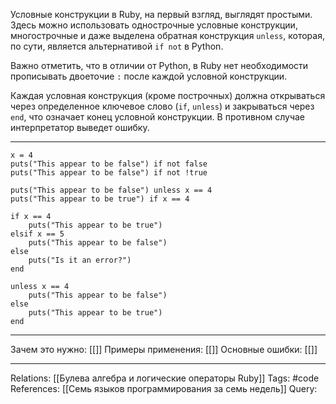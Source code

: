 Условные конструкции в Ruby, на первый взгляд, выглядят простыми. Здесь можно использовать однострочные условные конструкции, многострочные и даже выделена обратная конструкция `unless`, которая, по сути, является альтернативой `if not` в Python. 

Важно отметить, что в отличии от Python, в Ruby нет необходимости прописывать двоеточие `:` после каждой условной конструкции. 

Каждая условная конструкция (кроме построчных) должна открываться через определенное ключевое слово (`if`, `unless`) и закрываться через `end`, что означает конец условной конструкции. В противном случае интерпретатор выведет ошибку. 

___
```
x = 4
puts("This appear to be false") if not false
puts("This appear to be false") if not !true

puts("This appear to be false") unless x == 4
puts("This appear to be true") if x == 4

if x == 4
    puts("This appear to be true")
elsif x == 5
    puts("This appear to be false")     
else 
    puts("Is it an error?")
end

unless x == 4
    puts("This appear to be false")
else
    puts("This appear to be true")
end

```
___
Зачем это нужно: [[]] 
Примеры применения: [[]] 
Основные ошибки: [[]]
___
Relations: [[Булева алгебра и логические операторы Ruby]] 
Tags: #code
References: [[Семь языков программирования за семь недель]] 
Query: 